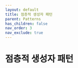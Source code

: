 ```yaml
---
layout: default
title: 점층적 생성자 패턴
parent: Patterns
has_children: false
nav_order: 3
nav_exclude: true
---
```


# 점층적 생성자 패턴